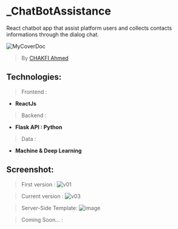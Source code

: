 # _ChatBotAssistance
React chatbot app that assist platform users and collects contacts informations through the dialog chat.


![MyCoverDoc](https://user-images.githubusercontent.com/36175107/222153466-ffb1d2ef-b977-4085-855b-7719bf76419d.png)

> By [CHAKFI Ahmed](https://www.linkedin.com/in/chakfi-ahmed/)

## Technologies:

> Frontend : 
- **ReactJs**

> Backend : 
- **Flask API : Python**

> Data : 
- **Machine & Deep Learning**

## Screenshot:

> First version : 
![v01](https://user-images.githubusercontent.com/36175107/223455557-00d5531b-6929-4b2b-8961-7e0d4dc80cc5.png)

> Current version :
![v03](https://user-images.githubusercontent.com/36175107/227223932-6e3798a9-c446-42b9-9ff8-91a00678c8f8.png)

> Server-Side Template:
![image](https://user-images.githubusercontent.com/36175107/231483745-0ddae89c-791c-4b99-a137-d7c22558f37e.png)

 > Coming Soon... : 

